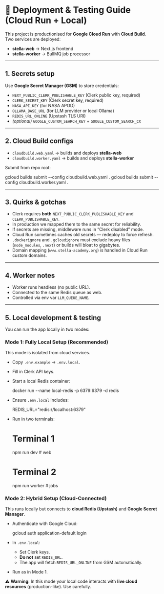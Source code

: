 # 🚀 Deployment & Testing Guide (Cloud Run + Local)

This project is productionised for **Google Cloud Run** with **Cloud Build**.  
Two services are deployed:  

- **stella-web** → Next.js frontend  
- **stella-worker** → BullMQ job processor  

---

## 1. Secrets setup

Use **Google Secret Manager (GSM)** to store credentials:

- `NEXT_PUBLIC_CLERK_PUBLISHABLE_KEY` (Clerk public key, required)  
- `CLERK_SECRET_KEY` (Clerk secret key, required)  
- `NASA_API_KEY` (for NASA APOD)  
- `OLLAMA_BASE_URL` (for LLM provider or local Ollama)  
- `REDIS_URL_ONLINE` (Upstash TLS URI)  
- *(optional)* `GOOGLE_CUSTOM_SEARCH_KEY` + `GOOGLE_CUSTOM_SEARCH_CX`

---

## 2. Cloud Build configs

- `cloudbuild.web.yaml` → builds and deploys **stella-web**  
- `cloudbuild.worker.yaml` → builds and deploys **stella-worker**

Submit from repo root:


gcloud builds submit --config cloudbuild.web.yaml .
gcloud builds submit --config cloudbuild.worker.yaml .


---

## 3. Quirks & gotchas

- Clerk requires **both** `NEXT_PUBLIC_CLERK_PUBLISHABLE_KEY` and `CLERK_PUBLISHABLE_KEY`.  
- In production we mapped them to the same secret for reliability.  
- If secrets are missing, middleware runs in “Clerk disabled” mode.  
- Cloud Run sometimes caches old secrets — redeploy to force refresh.  
- `.dockerignore` and `.gcloudignore` must exclude heavy files (`node_modules`, `.next`) or builds will bloat to gigabytes.  
- Domain mapping (`www.stella-academy.org`) is handled in Cloud Run custom domains.  

---

## 4. Worker notes

- Worker runs headless (no public URL).  
- Connected to the same Redis queue as web.  
- Controlled via env var `LLM_QUEUE_NAME`.

---

## 5. Local development & testing

You can run the app locally in two modes:

### **Mode 1: Fully Local Setup (Recommended)**  
This mode is isolated from cloud services.  
- Copy `.env.example` → `.env.local`.  
- Fill in Clerk API keys.  
- Start a local Redis container:  
 
  docker run --name local-redis -p 6379:6379 -d redis

- Ensure `.env.local` includes:  

  REDIS_URL="redis://localhost:6379"

- Run in two terminals:  

  # Terminal 1
  npm run dev   # web
  # Terminal 2
  npm run worker   # jobs


### **Mode 2: Hybrid Setup (Cloud-Connected)**  
This runs locally but connects to **cloud Redis (Upstash)** and **Google Secret Manager**.  
- Authenticate with Google Cloud:  

  gcloud auth application-default login

- In `.env.local`:  
  - Set Clerk keys.  
  - **Do not** set `REDIS_URL`.  
  - The app will fetch `REDIS_URL_ONLINE` from GSM automatically.  
- Run as in Mode 1.  

⚠️ **Warning**: In this mode your local code interacts with **live cloud resources** (production-like). Use carefully.
